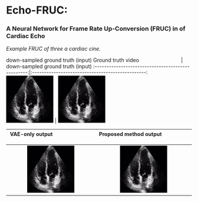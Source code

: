 # Echo-FRUC:
### A Neural Network for Frame Rate Up-Conversion (FRUC) in of Cardiac Echo

*Example FRUC of three a cardiac cine.*

down-sampled ground truth (input)
Ground truth video &nbsp; &nbsp; &nbsp; &nbsp; &nbsp; &nbsp; &nbsp; &nbsp; &nbsp; &nbsp; &nbsp; &nbsp; &nbsp; &nbsp;                 |  down-sampled ground truth (input)
:-------------------------------------------------:|:------------------------------------------------:
![](ground_truth_video.gif)                        |  ![](down-sampled_ground-truth.gif)


VAE-only output &nbsp; &nbsp; &nbsp; &nbsp; &nbsp; &nbsp; &nbsp; &nbsp; &nbsp; &nbsp; &nbsp; &nbsp; &nbsp; &nbsp;  &nbsp;    &nbsp;                                 |  Proposed method  output &nbsp; &nbsp; &nbsp; &nbsp; &nbsp;&nbsp; &nbsp; &nbsp; &nbsp; &nbsp; &nbsp; &nbsp;
:-------------------------------------------------:|:------------------------------------------------:
![](vae_only_output.gif)                        |  ![](proposed_method_output.gif)
